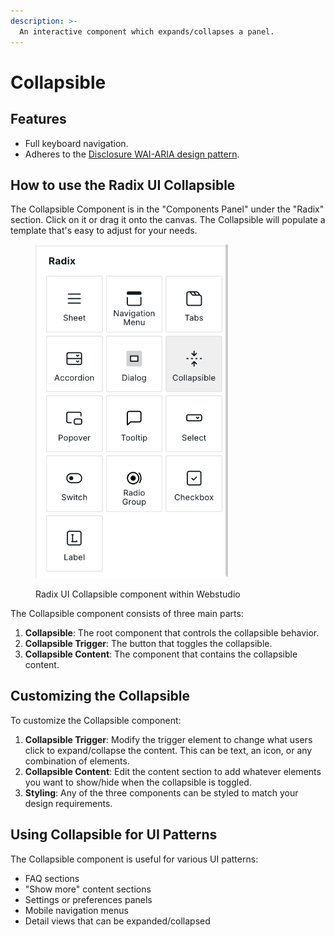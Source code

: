```yaml
---
description: >-
  An interactive component which expands/collapses a panel.
---
```


# Collapsible

## Features

* Full keyboard navigation.
* Adheres to the [Disclosure WAI-ARIA design pattern](https://www.w3.org/WAI/ARIA/apg/patterns/disclosure/).

## How to use the Radix UI Collapsible

The Collapsible Component is in the "Components Panel" under the "Radix" section. Click on it or drag it onto the canvas. The Collapsible will populate a template that's easy to adjust for your needs.

<figure><img src="../../.gitbook/assets/radix-collapsible.png" alt="" width="308"><figcaption><p>Radix UI Collapsible component within Webstudio</p></figcaption></figure>

The Collapsible component consists of three main parts:

1. **Collapsible**: The root component that controls the collapsible behavior.
2. **Collapsible Trigger**: The button that toggles the collapsible.
3. **Collapsible Content**: The component that contains the collapsible content.

## Customizing the Collapsible

To customize the Collapsible component:

1. **Collapsible Trigger**: Modify the trigger element to change what users click to expand/collapse the content. This can be text, an icon, or any combination of elements.
2. **Collapsible Content**: Edit the content section to add whatever elements you want to show/hide when the collapsible is toggled.
3. **Styling**: Any of the three components can be styled to match your design requirements.

## Using Collapsible for UI Patterns

The Collapsible component is useful for various UI patterns:

* FAQ sections
* "Show more" content sections
* Settings or preferences panels
* Mobile navigation menus
* Detail views that can be expanded/collapsed

